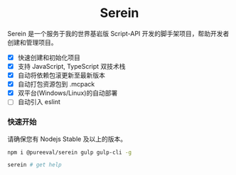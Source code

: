# <center>Serein</center>

Serein 是一个服务于我的世界基岩版 Script-API 开发的脚手架项目，帮助开发者创建和管理项目。

- [x] 快速创建和初始化项目
- [x] 支持 JavaScript, TypeScript 双技术栈
- [x] 自动将依赖包滚更新至最新版本
- [x] 自动打包资源包到 .mcpack
- [x] 双平台(Windows/Linux)的自动部署
- [ ] 自动引入 eslint

### 快速开始

请确保您有 Nodejs Stable 及以上的版本。

```bash
npm i @pureeval/serein gulp gulp-cli -g

serein # get help
```
